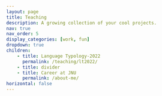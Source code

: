 ```yaml
---
layout: page
title: Teaching
description: A growing collection of your cool projects.
nav: true
nav_order: 5
display_categories: [work, fun]
dropdown: true
children: 
    - title: Language Typology-2022
      permalink: /teaching/lt2022/
    - title: divider
    - title: Career at JNU
      permalink: /about-me/
horizontal: false
---
```

<!-- 
For now, this page is assumed to be a static description of your courses. You can convert it to a collection similar to `_projects/` so that you can have a dedicated page for each course.

Organize your courses by years, topics, or universities, however you like! -->

